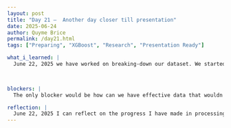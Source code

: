 ```yaml
---
layout: post
title: "Day 21 –  Another day closer till presentation"
date: 2025-06-24
author: Quyme Brice
permalink: /day21.html
tags: ["Preparing", "XGBoost", "Research", "Presentation Ready"]

what_i_learned: |
  June 22, 2025 we have worked on breaking-down our dataset. We started looking at adding API to our data. The API will allow us to get historical data. We are able to find and put together all our columns. This has been an helpful day because we are a step closer to getting our full dataset. Using Kaggle has been helpful for us getting our data. We been testing our machine to merge our whole dataset which takes a lot of time. So far its all coming together.

  

blockers: |
  The only blocker would be how can we have effective data that wouldn't be to much for our system to process when merging with API. The API have really tested our computers and we trying to figure out how to effectively handle the amount of data we have. We are just ensuring that we need all the data within our dataset. Just ensuring it reflects to the overall cause. This blocker we are most likely to resolve due to trail and error we tested today.

reflection: |
  June 22, 2025 I can reflect on the progress I have made in processing the ideas from my collegue and integrating it to the whole project. Making a whole team project like this takes alot of team effort and understanding. We all see the outcome and process differently. So it great to understand other people perspective and how can we make it work. I have a great team that's putting in a lot of work to make this work. Reflecting on my progress is great for future reference.
---
```

